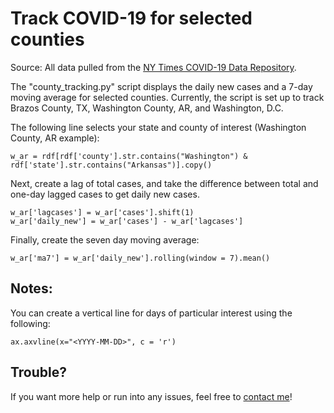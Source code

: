 # Track COVID-19 for selected counties
Source: All data pulled from the [NY Times COVID-19 Data Repository](https://github.com/nytimes/covid-19-data).

The "county_tracking.py" script displays the daily new cases and a 7-day moving average for selected counties. Currently, the script is set up to track Brazos County, TX, Washington County, AR, and Washington, D.C.

The following line selects your state and county of interest (Washington County, AR example):
```
w_ar = rdf[rdf['county'].str.contains("Washington") & rdf['state'].str.contains("Arkansas")].copy()
```
Next, create a lag of total cases, and take the difference between total and one-day lagged cases to get daily new cases.
```
w_ar['lagcases'] = w_ar['cases'].shift(1)
w_ar['daily_new'] = w_ar['cases'] - w_ar['lagcases']

```
Finally, create the seven day moving average:
```
w_ar['ma7'] = w_ar['daily_new'].rolling(window = 7).mean()
```

## Notes:

You can create a vertical line for days of particular interest using the following:
```
ax.axvline(x="<YYYY-MM-DD>", c = 'r')
```

## Trouble?
If you want more help or run into any issues, feel free to [contact me](mailto:mblack438@gmail.com)!
